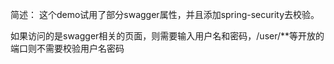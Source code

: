 简述：
这个demo试用了部分swagger属性，并且添加spring-security去校验。 

如果访问的是swagger相关的页面，则需要输入用户名和密码，/user/**等开放的端口则不需要校验用户名密码

